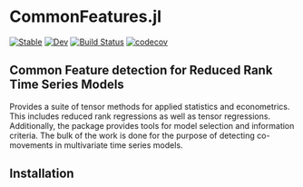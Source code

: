 # CommonFeatures.jl

[![Stable](https://img.shields.io/badge/docs-stable-blue.svg)](https://ivanuricardo.github.io/CommonFeatures.jl/stable/)
[![Dev](https://img.shields.io/badge/docs-dev-blue.svg)](https://ivanuricardo.github.io/CommonFeatures.jl/dev/)
[![Build Status](https://github.com/ivanuricardo/CommonFeatures.jl/actions/workflows/CI.yml/badge.svg?branch=main)](https://github.com/ivanuricardo/CommonFeatures.jl/actions/workflows/CI.yml?query=branch%3Amain)
[![codecov](https://codecov.io/gh/ivanuricardo/CommonFeatures.jl/graph/badge.svg?token=YZX3FL55XS)](https://codecov.io/gh/ivanuricardo/CommonFeatures.jl)

## Common Feature detection for Reduced Rank Time Series Models

Provides a suite of tensor methods for applied statistics and econometrics.
This includes reduced rank regressions as well as tensor regressions.
Additionally, the package provides tools for model selection and information criteria.
The bulk of the work is done for the purpose of detecting co-movements in multivariate time series models.

## Installation


